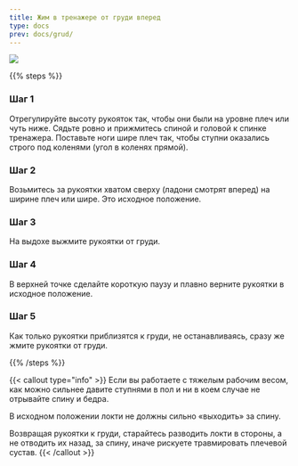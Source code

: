```yaml
---
title: Жим в тренажере от груди вперед
type: docs
prev: docs/grud/
---
```

![](https://github.com/user-attachments/assets/2c1497f5-207d-4064-9c0c-81f7fa5bba97)


{{% steps %}}

### Шаг 1
Отрегулируйте высоту рукояток так, чтобы они были на уровне плеч или чуть ниже. Сядьте ровно и прижмитесь спиной и головой к спинке тренажера. Поставьте ноги шире плеч так, чтобы ступни оказались строго под коленями (угол в коленях прямой).

### Шаг 2
Возьмитесь за рукоятки хватом сверху (ладони смотрят вперед) на ширине плеч или шире. Это исходное положение.

### Шаг 3
На выдохе выжмите рукоятки от груди.

### Шаг 4
В верхней точке сделайте короткую паузу и плавно верните рукоятки в исходное положение.

### Шаг 5
Как только рукоятки приблизятся к груди, не останавливаясь, сразу же жмите рукоятки от груди.

{{% /steps %}}

{{< callout type="info" >}}
Если вы работаете с тяжелым рабочим весом, как можно сильнее давите ступнями в пол и ни в коем случае не отрывайте спину и бедра.

﻿﻿В исходном положении локти не должны сильно «выходить» за спину.

﻿﻿Возвращая рукоятки к груди, старайтесь разводить локти в стороны, а не отводить их назад, за спину, иначе рискуете травмировать плечевой сустав.
{{< /callout >}}

